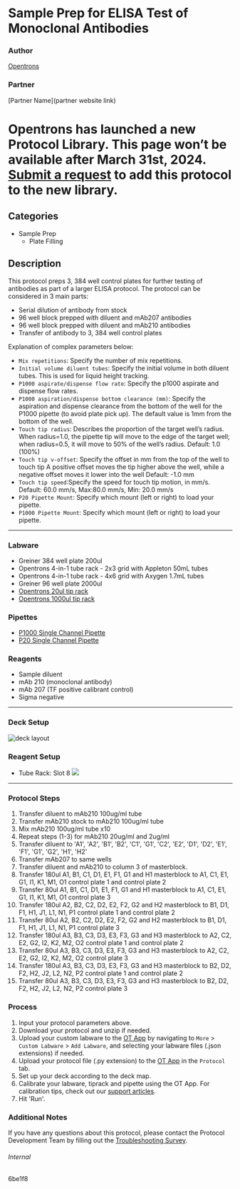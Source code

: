 # Sample Prep for ELISA Test of Monoclonal Antibodies

### Author
[Opentrons](https://opentrons.com/)

### Partner
[Partner Name](partner website link)


# Opentrons has launched a new Protocol Library. This page won’t be available after March 31st, 2024. [Submit a request](https://docs.google.com/forms/d/e/1FAIpQLSdYYp9QCKow4nn0KlCVsMS3HX0eJ0N9O7-erajKvcpT0lWbSg/viewform) to add this protocol to the new library.

## Categories
* Sample Prep
	* Plate Filling

## Description
This protocol preps 3, 384 well control plates for further testing of antibodies as part of a larger ELISA protocol. The protocol can be considered in 3 main parts:

* Serial dilution of antibody from stock
* 96 well block prepped with diluent and mAb207 antibodies
* 96 well block prepped with diluent and mAb210 antibodies
* Transfer of antibody to 3, 384 well control plates

Explanation of complex parameters below:
* `Mix repetitions`: Specify the number of mix repetitions.
* `Initial volume diluent tubes`: Specify the initial volume in both diluent tubes. This is used for liquid height tracking.
* `P1000 aspirate/dispense flow rate`: Specify the p1000 aspirate and dispense flow rates.
* `P1000 aspiration/dispense bottom clearance (mm)`: Specify the aspiration and dispense clearance from the bottom of the well for the P1000 pipette (to avoid plate pick up). The default value is 1mm from the bottom of the well.
* `Touch tip radius`: Describes the proportion of the target well’s radius. When radius=1.0, the pipette tip will move to the edge of the target well; when radius=0.5, it will move to 50% of the well’s radius. Default: 1.0 (100%)
* `Touch tip v-offset`:  Specify the offset in mm from the top of the well to touch tip A positive offset moves the tip higher above the well, while a negative offset moves it lower into the well Default: -1.0 mm
* `Touch tip speed`:Specify the speed for touch tip motion, in mm/s. Default: 60.0 mm/s, Max:80.0 mm/s, Min: 20.0 mm/s
* `P20 Pipette Mount`: Specify which mount (left or right) to load your pipette.
* `P1000 Pipette Mount`: Specify which mount (left or right) to load your pipette.

---

### Labware
* Greiner 384 well plate 200ul
* Opentrons 4-in-1 tube rack - 2x3 grid with Appleton 50mL tubes
* Opentrons 4-in-1 tube rack - 4x6 grid with Axygen 1.7mL tubes
* Greiner 96 well plate 2000ul
* [Opentrons 20ul tip rack](https://shop.opentrons.com/collections/opentrons-tips/products/opentrons-10ul-tips)
* [Opentrons 1000ul tip rack](https://shop.opentrons.com/collections/opentrons-tips/products/opentrons-1000ul-tips)


### Pipettes
* [P1000 Single Channel Pipette](https://shop.opentrons.com/collections/ot-2-robot/products/single-channel-electronic-pipette)
* [P20 Single Channel Pipette](https://shop.opentrons.com/collections/ot-2-robot/products/single-channel-electronic-pipette)

### Reagents
* Sample diluent
* mAb 210 (monoclonal antibody)
* mAb 207 (TF positive calibrant control)
* Sigma negative

---

### Deck Setup

![deck layout](https://opentrons-protocol-library-website.s3.amazonaws.com/custom-README-images/6be1f8/Screen+Shot+2021-06-14+at+11.59.48+AM.png)

### Reagent Setup

* Tube Rack: Slot 8
![](https://opentrons-protocol-library-website.s3.amazonaws.com/custom-README-images/6be1f8/Screen+Shot+2021-06-14+at+11.59.34+AM.png)


---

### Protocol Steps
1. Transfer diluent to mAb210 100ug/ml tube
2. Transfer  mAb210 stock to mAb210 100ug/ml tube
3. Mix mAb210 100ug/ml tube x10
4. Repeat steps (1-3) for mAb210 20ug/ml and 2ug/ml
5. Transfer diluent to 'A1', 'A2', 'B1', 'B2', 'C1', 'G1', 'C2', 'E2', 'D1', 'D2', 'E1', 'F1', 'G1', 'G2', 'H1', 'H2'
6. Transfer mAb207 to same wells
7. Transfer diluent and mAb210 to column 3 of masterblock.
8. Transfer 180ul A1, B1, C1, D1, E1, F1, G1 and H1 masterblock to A1, C1, E1, G1, I1, K1, M1, O1 control plate 1 and control plate 2
9. Transfer 80ul A1, B1, C1, D1, E1, F1, G1 and H1 masterblock to A1, C1, E1, G1, I1, K1, M1, O1 control plate 3
10. Transfer 180ul A2, B2, C2, D2, E2, F2, G2 and H2 masterblock to B1, D1, F1, H1, J1, L1, N1, P1 control plate 1 and control plate 2
11. Transfer 80ul A2, B2, C2, D2, E2, F2, G2 and H2 masterblock to B1, D1, F1, H1, J1, L1, N1, P1 control plate 3
12. Transfer 180ul A3, B3, C3, D3, E3, F3, G3 and H3 masterblock to A2, C2, E2, G2, I2, K2, M2, O2 control plate 1 and control plate 2
13. Transfer 80ul A3, B3, C3, D3, E3, F3, G3 and H3 masterblock to A2, C2, E2, G2, I2, K2, M2, O2 control plate 3
14. Transfer 180ul A3, B3, C3, D3, E3, F3, G3 and H3 masterblock to B2, D2, F2, H2, J2, L2, N2, P2 control plate 1 and control plate 2
15. Transfer 80ul A3, B3, C3, D3, E3, F3, G3 and H3 masterblock to B2, D2, F2, H2, J2, L2, N2, P2 control plate 3


### Process
1. Input your protocol parameters above.
2. Download your protocol and unzip if needed.
3. Upload your custom labware to the [OT App](https://opentrons.com/ot-app) by navigating to `More` > `Custom Labware` > `Add Labware`, and selecting your labware files (.json extensions) if needed.
4. Upload your protocol file (.py extension) to the [OT App](https://opentrons.com/ot-app) in the `Protocol` tab.
5. Set up your deck according to the deck map.
6. Calibrate your labware, tiprack and pipette using the OT App. For calibration tips, check out our [support articles](https://support.opentrons.com/en/collections/1559720-guide-for-getting-started-with-the-ot-2).
7. Hit 'Run'.

### Additional Notes
If you have any questions about this protocol, please contact the Protocol Development Team by filling out the [Troubleshooting Survey](https://protocol-troubleshooting.paperform.co/).

###### Internal
6be1f8
